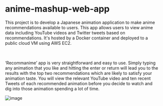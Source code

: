 # anime-mashup-web-app

This project is to develop a Japanese animation application to make anime recommendations available to users. This app allows users to view anime data including YouTube videos and Twitter tweets based on recommendations. It's hosted by a Docker container and deployed to a public cloud VM using AWS EC2.

<br></br>
‘Recommanime’ app is very straightforward and easy to use. Simply typing any animation that you like and hitting the enter or return will lead you to the results with the top two recommendations which are likely to satisfy your animation taste. You will view the relevant YouTube video and ten recent Tweets of each recommended animation before you decide to watch and dig into those animation spending a lot of time.

![image](https://user-images.githubusercontent.com/78086845/134916872-bb4a7b6c-c994-4399-b75b-364fedde526e.png)
